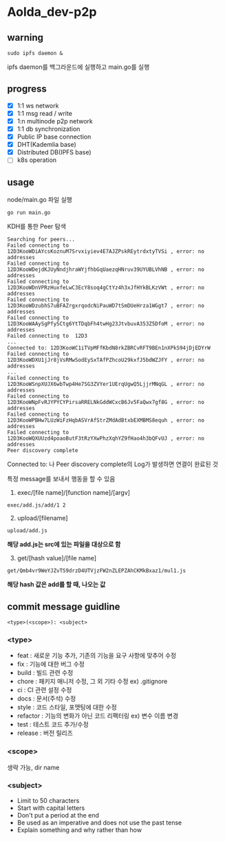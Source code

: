 # Aolda_dev-p2p

## warning

```
sudo ipfs daemon &
```
ipfs daemon를 백그라운드에 실행하고 main.go를 실행

## progress

- [X] 1:1 ws network
- [X] 1:1 msg read / write
- [X] 1:n multinode p2p network
- [X] 1:1 db synchronization
- [X] Public IP base connection
- [X] DHT(Kademlia base)
- [X] Distributed DB(IPFS base)
- [ ] k8s operation

## usage
node/main.go 파일 실행

```
go run main.go
```

KDH를 통한 Peer 탐색
```
Searching for peers...
Failed connecting to  12D3KooWDiAYcsKoznuM7Srvxiyiev4E7AJZPskREytrdxtyTVSi , error: no addresses
Failed connecting to  12D3KooWDejdKJUyNndjhraWYjfhbGqUaezqHNruv39UYUBLVhNB , error: no addresses
Failed connecting to  12D3KooWDnVPRzHuxfeLwC3EcY8soq4gCtYz4h3xJfHYkBLKzVWt , error: no addresses
Failed connecting to  12D3KooWDzubhS7uBFAZrgxrqodcNiPauWD7tSmDUeHrza1WGgt7 , error: no addresses
Failed connecting to  12D3KooWAAySgPfySCtg6YtTDqbFh4twHg23JtvbuvA353Z5DfoM , error: no addresses
Failed connecting to  12D3
...
Connected to: 12D3KooWC1iTVpMFfKbdN8rkZBRCvRFT9BEn1nXPkS94jDjEDYrW
Failed connecting to  12D3KooWDXU1jJr8jVsRMwSodEySxTAfPZhcoU29kxfJ5bdWZJFY , error: no addresses
...
Failed connecting to  12D3KooWSnpXUJX6wbTwp4He7SG3ZVYer1UErqUgwQ5LjjrMNqGL , error: no addresses
Failed connecting to  12D3KooWNpFvRJYPYCYPirsaRRELNkGddWCxcB6Jv5FaQwx7gf8G , error: no addresses
Failed connecting to  12D3KooWPBHw7LUzWiFzHqbASVrAfStrZMdAdBtxbEXMBMS8equh , error: no addresses
Failed connecting to  12D3KooWQXUUzd4poaoButF3tRzYXwPhzXqhYZ9fHao4h3bQFvUJ , error: no addresses
Peer discovery complete
```
Connected to: 나 Peer discovery complete의 Log가 발생하면 연결이 완료된 것


특정 message를 보내서 행동을 할 수 있음

1. exec/[file name]/[function name]/[argv]
```
exec/add.js/add/1 2
```
2. upload/[filename]
```
upload/add.js
```
**해당 add.js는 src에 있는 파일을 대상으로 함**

3. get/[hash value]/[file name]
```
get/Qmb4vr9WeYJZvTS9drzD4UTVjzFW2nZLEPZAhCKMkBxaz1/mul1.js
```
**해당 hash 값은 add를 할 때, 나오는 값**


## commit message guidline

```
<type>(<scope>): <subject>
```

### **\<type>**

- feat : 새로운 기능 추가, 기존의 기능을 요구 사항에 맞추어 수정
- fix : 기능에 대한 버그 수정
- build : 빌드 관련 수정
- chore : 패키지 매니저 수정, 그 외 기타 수정 ex) .gitignore
- ci : CI 관련 설정 수정
- docs : 문서(주석) 수정
- style : 코드 스타일, 포맷팅에 대한 수정
- refactor : 기능의 변화가 아닌 코드 리팩터링 ex) 변수 이름 변경
- test : 테스트 코드 추가/수정
- release : 버전 릴리즈

### **\<scope>**

생략 가능, dir name

### **\<subject>**

- Limit to 50 characters
- Start with capital letters
- Don't put a period at the end
- Be used as an imperative and does not use the past tense
- Explain something and why rather than how
